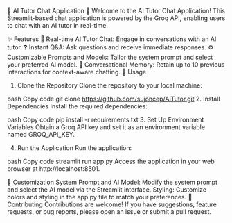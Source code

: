🌟 AI Tutor Chat Application 🌟
Welcome to the AI Tutor Chat Application! This Streamlit-based chat application is powered by the Groq API, enabling users to chat with an AI tutor in real-time.

✨ Features
🤖 Real-time AI Tutor Chat: Engage in conversations with an AI tutor.
❓ Instant Q&A: Ask questions and receive immediate responses.
⚙️ Customizable Prompts and Models: Tailor the system prompt and select your preferred AI model.
💬 Conversational Memory: Retain up to 10 previous interactions for context-aware chatting.
🚀 Usage
1. Clone the Repository
Clone the repository to your local machine:

bash
Copy code
git clone https://github.com/sujoncep/AiTutor.git
2. Install Dependencies
Install the required dependencies:

bash
Copy code
pip install -r requirements.txt
3. Set Up Environment Variables
Obtain a Groq API key and set it as an environment variable named GROQ_API_KEY.

4. Run the Application
Run the application:

bash
Copy code
streamlit run app.py
Access the application in your web browser at http://localhost:8501.

🎨 Customization
System Prompt and AI Model: Modify the system prompt and select the AI model via the Streamlit interface.
Styling: Customize colors and styling in the app.py file to match your preferences.
🤝 Contributing
Contributions are welcome! If you have suggestions, feature requests, or bug reports, please open an issue or submit a pull request.
